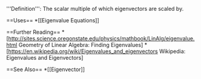 '''Definition''':
The scalar multiple of which eigenvectors are scaled by.

==Uses==
*[[Eigenvalue Equations]]

==Further Reading==
*[http://sites.science.oregonstate.edu/physics/mathbook/LinAlg/eigenvalue.html Geometry of Linear Algebra: Finding Eigenvalues]
*[https://en.wikipedia.org/wiki/Eigenvalues_and_eigenvectors Wikipedia: Eigenvalues and Eigenvectors]

==See Also==
*[[Eigenvector]]
